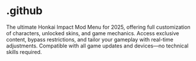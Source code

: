 # .github
The ultimate Honkai Impact Mod Menu for 2025, offering full customization of characters, unlocked skins, and game mechanics. Access exclusive content, bypass restrictions, and tailor your gameplay with real-time adjustments. Compatible with all game updates and devices—no technical skills required.
